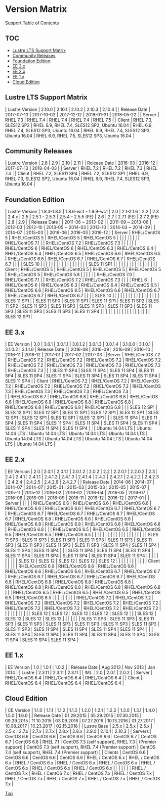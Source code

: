 # Version Matrix

[Support Table of Contents](TOC.md)

## TOC 

* [Lustre LTS Support Matrix](#lustre-lts-support-matrix)
* [Community Releases](#community-releases)
* [Foundation Edition](#foundation-edition)
* [EE 3.x](#ee-3x)
* [EE 2.x](#ee-2x)
* [EE 1.x](#ee-1x)
* [Cloud Edition](#cloud-edition)

## Lustre LTS Support Matrix

| Lustre Version | 2.10.0 | 2.10.1 | 2.10.2 | 2.10.3 | 2.10.4 |
| Release Date   | 2017-07-13 | 2017-10-02 | 2017-12-12 | 2018-01-31 | 2018-05-22 |
| Server         | RHEL 7.3   | RHEL 7.4 | RHEL 7.4 | RHEL 7.4 | RHEL 7.5 |
| Client         | RHEL 7.3, SLES12 SP2 | RHEL 6.9, RHEL 7.4, SLES12 SP2, Ubuntu 16.04 | RHEL 6.9, RHEL 7.4, SLES12 SP3, Ubuntu 16.04 | RHEL 6.9, RHEL 7.4, SLES12 SP3, Ubuntu 16.04 | RHEL 6.9, RHEL 7.5, SLES12 SP3, Ubuntu 16.04 |

## Community Releases

| Lustre Version | 2.8 | 2.9 | 2.10 | 2.11 |
| Release Date   | 2016-03 | 2016-12 | 2017-07-13 | 2018-04-03 |
| Server | RHEL 7.2 | RHEL 7.2 | RHEL 7.3 | RHEL 7.4 |
| Client | RHEL 7.2, SLES11 SP4 | RHEL 7.2, SLES12 SP1 | RHEL 6.9, RHEL 7.3, SLES12 SP2, Ubuntu 16.04 | RHEL 6.9, RHEL 7.4, SLES12 SP3, Ubuntu 16.04 |

## Foundation Edition

| Lustre Version | 1.8.3-1.8.5 | 1.8.6-wc1 - 1.8.9-wc1 | 2.0 | 2.1-2.1.6 | 2.2 | 2.3 | 2.4.x | 2.5 | 2.5.1 - 2.5.3 | 2.5.4 - 2.5.5 (FE) | 2.6 | 2.7 | 2.7.1 (FE) | 2.7.2 (FE) | 2.8 | 2.9 |
| Release Date | | 2011-06 ~ 2013-02 | | 2011-09 ~ 2013-06 | 2012-03 | 2012-10 | 2013-05 ~ 2014-03 | 2013-10 | 2014-03 ~ 2014-09 | | 2014-07 | 2015-03 | | 2016-06 | 2016-03 | 2016-12 |
| Server | RHEL/CentOS 5 | RHEL/CentOS 5 | RHEL/CentOS 5 | RHEL/CentOS 5 | | | | | | | | | RHEL/CentOS 7.1 | | RHEL/CentOS 7.2 | RHEL/CentOS 7.3 |
| | | | | RHEL/CentOS 6 | RHEL/CentOS 6 | RHEL/CentOS 6.3 | RHEL/CentOS 6.4 | RHEL/CentOS 6.4 | RHEL/CentOS 6.5 | RHEL/CentOS 6.6 | RHEL/CentOS 6.5 | RHEL/CentOS 6.6 | RHEL/CentOS 6.7 | RHEL/CentOS 6.7 | RHEL/CentOS 6.7 | | 
| | SLES 10 | | | | | | | | | | | | | | | |
| | SLES 11 SP1 | | | | | | | | | | | | | | | | 
| Client | RHEL/CentOS 5 | RHEL/CentOS 5 | RHEL/CentOS 5 | RHEL/CentOS 5 | RHEL/CentOS 5 | RHEL/CentOS 5.8 | | | | | | RHEL/CentOS 7.0 | RHEL/CentOS 7.1 | | RHEL/CentOS 7.2 | RHEL/CentOS 7.3 |
| | | RHEL 6 | | RHEL/CentOS 6 | RHEL/CentOS 6.3 | RHEL/CentOS 6.4 | RHEL/CentOS 6.5 | RHEL/CentOS 6.6 | RHEL/CentOS 6.5 | RHEL/CentOS 6.6 | RHEL/CentOS 6.7 | RHEL/CentOS 6.7 | RHEL/CentOS 6.7 | |
| | SLES 10 | | | | | | | | | | | | | | | |
| | SLES 11 SP1 | | SLES 11 SP0 | SLES 11 SP1 | SLES 11 SP1 | SLES 11 SP2 | SLES 11 SP2 | SLES 11 SP3 | SLES 11 SP3 | SLES 11 SP3 | SLES 11 SP3 | SLES 11 SP3 | SLES 11 SP3 | SLES 11 SP3 | SLES 11 SP4 | |
| | | | | | | | | | | | | | | | | SLES 12 SP1 |

## EE 3.x

| EE Version |	3.0	| 3.0.1 |	  3.0.1.1 |	 3.0.1.2 |	3.0.1.3	| 3.0.1.4  |	3.1.0.0  |	 3.1.0.1	| 3.1.0.2	| 3.1.1.0
| Release Date | | 2016-08	| 2016-09	| 2016-09	| 2016-10	| 2016-11	| 2016-12	| 2017-01	| 2017-02	| 2017-03 |
|Server	       | RHEL/CentOS 7.2 | RHEL/CentOS 7.2 | RHEL/CentOS 7.2 | RHEL/CentOS 7.2 | RHEL/CentOS 7.2 | RHEL/CentOS 7.2 | RHEL/CentOS 7.3 | RHEL/CentOS 7.3   | RHEL/CentOS 7.3 | RHEL/CentOS 7.3 |
| | SLES 11 SP4 | SLES 11 SP4 | SLES 11 SP4 | SLES 11 SP4 | SLES 11 SP4 | SLES 11 SP4 | SLES 11 SP4 | SLES 11 SP4 | SLES 11 SP4 | SLES 11 SP4 |
| Client | RHEL/CentOS 7.2 | RHEL/CentOS 7.2 | RHEL/CentOS 7.2 | RHEL/CentOS 7.2 | RHEL/CentOS 7.2 | RHEL/CentOS 7.2 | RHEL/CentOS 7.3 | RHEL/CentOS 7.3 | RHEL/CentOS 7.3 | RHEL/CentOS 7.3 |  
| | RHEL/CentOS 6.7	| RHEL/CentOS 6.8 | RHEL/CentOS 6.8  | RHEL/CentOS 6.8 | RHEL/CentOS 6.8 | RHEL/CentOS 6.8 | RHEL/CentOS 6.8 | RHEL/CentOS 6.8 | RHEL/CentOS 6.8 | RHEL/CentOS 6.8 |
| | SLES 12 SP1 | SLES 12 SP1 | SLES 12 SP1 | SLES 12 SP1 | SLES 12 SP1 | SLES 12 SP1 | SLES 12 SP1 | SLES 12 SP1 | SLES 12 SP1 | SLES 12 SP1 |
| | SLES 11 SP4 | SLES 11 SP4 | SLES 11 SP4 | SLES 11 SP4 | SLES 11 SP4 | SLES 11 SP4 | SLES 11 SP4 | SLES 11 SP4 | SLES 11 SP4 | SLES 11 SP4 |
| | Ubuntu 14.04 LTS | Ubuntu 14.04 LTS | Ubuntu 14.04 LTS | Ubuntu 14.04 LTS | Ubuntu 14.04 LTS | Ubuntu 14.04 LTS | Ubuntu 14.04 LTS | Ubuntu 14.04 LTS | Ubuntu 14.04 LTS | Ubuntu 14.04 LTS |

## EE 2.x

| EE Version | 2.0 | 2.0.1 | 2.0.1.1 | 2.0.1.2 | 2.0.2 | 2.2 | 2.2.0.1 | 2.2.0.2 | 2.3 | 2.4 | 2.4.1 | 2.4.1.1 | 2.4.1.2 | 2.4.1.3 | 2.4.1.4 | 2.4.2 | 2.4.2.1 | 2.4.2.2 | 2.4.2.3 | 2.4.2.4 | 2.4.2.5 | 2.4.2.6 | 2.4.2.7 |
| Release Date | 2014-06 | 2014-07 | 2014-07 | 2014-07 | 2015-01 | 2015-03 | 2015-03 | 2015-05 | 2015-07 | 2015-11 | 2015-12 | 2016-02 | 2016-02 | 2016-04 | 2016-05 | 2016-07 | 2016-08 | 2016-09	| 2016-09	| 2016-11	| 2016-12	| 2016-12	| 2017-01 |
| Server | | | | | RHEL/CentOS 6.6 | RHEL/CentOS 6.6 | RHEL/CentOS 6.6 | RHEL/CentOS 6.6 | RHEL/CentOS 6.6 | RHEL/CentOS 6.7 | RHEL/CentOS 6.7 | RHEL/CentOS 6.7 | RHEL/CentOS 6.7 | RHEL/CentOS 6.7 | RHEL/CentOS 6.7 | RHEL/CentOS 6.8 | RHEL/CentOS 6.8 | RHEL/CentOS 6.8 | RHEL/CentOS 6.8 | RHEL/CentOS 6.8 | RHEL/CentOS 6.8 | RHEL/CentOS 6.8 | RHEL/CentOS 6.8 |
| | RHEL/CentOS 6.5 | RHEL/CentOS 6.5 | RHEL/CentOS 6.5 | RHEL/CentOS 6.5 | RHEL/CentOS 6.5 | | | | | | | | | | | | | | | | | | |
| | SLES 11 SP3 | SLES 11 SP3 | SLES 11 SP3 | SLES 11 SP3 | SLES 11 SP3 | SLES 11 SP3 | SLES 11 SP3 | SLES 11 SP3 | SLES 11 SP3 | SLES 11 SP4 | SLES 11 SP4 | SLES 11 SP4 | SLES 11 SP4 | | | SLES 11 SP4 | SLES 11 SP4 | SLES 11 SP4 | SLES 11 SP4 | SLES 11 SP4 | SLES 11 SP4 | SLES 11 SP4 | SLES 11 SP4 | 
| | | | | | | | | SLES 12 | SLES 12 | SLES 12 | SLES 12 | SLES 12 | | | | | | | | | | |
| Client | | | | | RHEL/CentOS 6.6 | RHEL/CentOS 6.6 | RHEL/CentOS 6.6 | RHEL/CentOS 6.6 | RHEL/CentOS 6.6 | RHEL/CentOS 6.7 | RHEL/CentOS 6.7 | RHEL/CentOS 6.7 | RHEL/CentOS 6.7 | RHEL/CentOS 6.7 | RHEL/CentOS 6.8 | RHEL/CentOS 6.8 | RHEL/CentOS 6.8 | RHEL/CentOS 6.8 | RHEL/CentOS 6.8 | RHEL/CentOS 6.8 | RHEL/CentOS 6.8 | RHEL/CentOS 6.8 |
| | RHEL/CentOS 6.5  | RHEL/CentOS 6.5  | RHEL/CentOS 6.5 | RHEL/CentOS 6.5  | RHEL/CentOS 6.5  | | | | | | | | | RHEL/CentOS 7.2 | RHEL/CentOS 7.2 | RHEL/CentOS 7.2 | RHEL/CentOS 7.2 | RHEL/CentOS 7.2 | RHEL/CentOS 7.2 | RHEL/CentOS 7.2 | RHEL/CentOS 7.2 | RHEL/CentOS 7.2 | RHEL/CentOS 7.2 |
| | | | | | | | | | SLES 12 | SLES 12 | SLES 12 | SLES 12 | SLES 12 | | | SLES 12 | SLES 12 | SLES 12 | SLES 12 | | | | |
| | SLES 11 SP3 | SLES 11 SP3 | SLES 11 SP3 | SLES 11 SP3 | SLES 11 SP3 | SLES 11 SP3 | SLES 11 SP3 | SLES 11 SP3 | SLES 11 SP3 | SLES 11 SP4 | SLES 11 SP4 | SLES 11 SP4 | SLES 11 SP4 | | | SLES 11 SP4 | SLES 11 SP4 | SLES 11 SP4 | SLES 11 SP4 | SLES 11 SP4 | SLES 11 SP4 | SLES 11 SP4 | SLES 11 SP4 |

## EE 1.x

| EE Version | 1.0 | 1.0.1 | 1.0.2 |
| Release Date | Aug 2013 | Nov 2013 | Jan 2014 |
| Lustre | 2.3.11 | 2.3.11 | 2.3.11 |
| IML | 2.0 | 2.0.1 | 2.0.2 |
| Server | RHEL/CentOS 6.4 | RHEL/CentOS 6.4 | RHEL/CentOS 6.4 |
| Client | RHEL/CentOS 6.4 | RHEL/CentOS 6.4 | RHEL/CentOS 6.4 |

## Cloud Edition 

| CE Version | 1.1.0 | 1.1.1 | 1.1.2 | 1.1.3 | 1.2.0 | 1.2.1 | 1.2.2 | 1.3.0 | 1.3.1 | 1.4.0 | 1.5.0 | 1.6.0 |
| Release Date | 01.29.2015	| 05.29.2015 | 07.30.2015 | 09.29.2015 | 11.10.2015 | 03.09.2016 | 07.27.2016 | 10.13.2016 | 01.27.2017 | 10.08.2017 | 10.23.2017 | 02.15.2018 |
| Lustre Base |  2.5.x |  2.5.x  |  2.5.x  |  2.5.x  | 2.7.x | 2.7.x | 2.7.x | 2.8.x	| 2.8.x |	2.9.0	| 2.10.1	| 2.10.3 |
| Servers |  CentOS 6.6  |  CentOS 6.6  |  CentOS 6.6  |  CentOS 6.6  | CentOS 6.7 | CentOS 6.7 | CentOS 6.8 | RHEL 7.1 |  CentOS 7.3 (self support), RHEL 7.3 | (Premier support) |  CentOS 7.3 (self support), RHEL 7.4 (Premier support) |  CentOS 7.4 (self support), RHEL 7.4 (Premier support) |
| Clients |  CentOS 6.6  |  CentOS 6.6  |  CentOS 6.6  |  CentOS 6.6  | RHEL / CentOS 6.x | RHEL / CentOS 6.x | RHEL / CentOS 6.x | RHEL / CentOS 6.x | RHEL / CentOS 6.x | RHEL / CentOS 6.x | RHEL / CentOS 6.x | RHEL / CentOS 6.x |
| | | | | | RHEL / CentOS 7.x | RHEL / CentOS 7.x | RHEL / CentOS 7.x | RHEL / CentOS 7.x | RHEL / CentOS 7.x | RHEL / CentOS 7.x | RHEL / CentOS 7.x | RHEL / CentOS 7.x |

[Top](#version-matrix)
